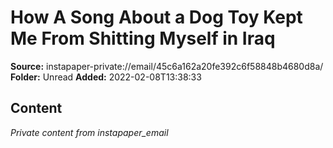 # How A Song About a Dog Toy Kept Me From Shitting Myself in Iraq

**Source:** instapaper-private://email/45c6a162a20fe392c6f58848b4680d8a/
**Folder:** Unread
**Added:** 2022-02-08T13:38:33




## Content
*Private content from instapaper_email*
